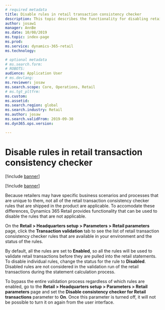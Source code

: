 ```yaml
---
# required metadata
title: Disable rules in retail transaction consistency checker
description: This topic describes the functionality for disabling retail transaction consistency checker rules in Microsoft Dynamics 365 Retail.
author: josaw1
manager: AnnBe
ms.date: 10/08/2019
ms.topic: index-page
ms.prod: 
ms.service: dynamics-365-retail
ms.technology: 

# optional metadata
# ms.search.form: 
# ROBOTS: 
audience: Application User
# ms.devlang: 
ms.reviewer: josaw
ms.search.scope: Core, Operations, Retail
# ms.tgt_pltfrm: 
ms.custom: 
ms.assetid: 
ms.search.region: global
ms.search.industry: Retail
ms.author: josaw
ms.search.validFrom: 2019-09-30
ms.dyn365.ops.version: 

---
```


# Disable rules in retail transaction consistency checker 

[!include [banner](../includes/banner.md)]

[!include [banner](../includes/preview-banner.md)]

Because retailers may have specific business scenarios and processes that are unique to them, not all of the retail transaction consistency checker rules that are shipped in the product are applicable. To accomodate these differences, Dynamics 365 Retail provides functionality that can be used to disable the rules that are not applicable.

On the **Retail > Headquarters setup > Parameters > Retail parameters** page, click the **Transaction validation** tab to see the list of retail transaction consistency checker rules that are available in your environment and the status of the rules. 

By default, all the rules are set to **Enabled**, so all the rules will be used to validate retail transactions before they are pulled into the retail statements. To disable individual rules, change the status for the rule to **Disabled**. Disabled rules are not considered in the validation run of the retail transactions during the statement calculation process. 

To bypass the entire validation process regardless of which rules are enabled, go to the **Retail > Headquarters setup > Parameters > Retail parameters** page and set the **Disable consistency checker for Retail transactions** parameter to **On**. Once this parameter is turned off, it will not be possible to turn it on again from the user interface.

